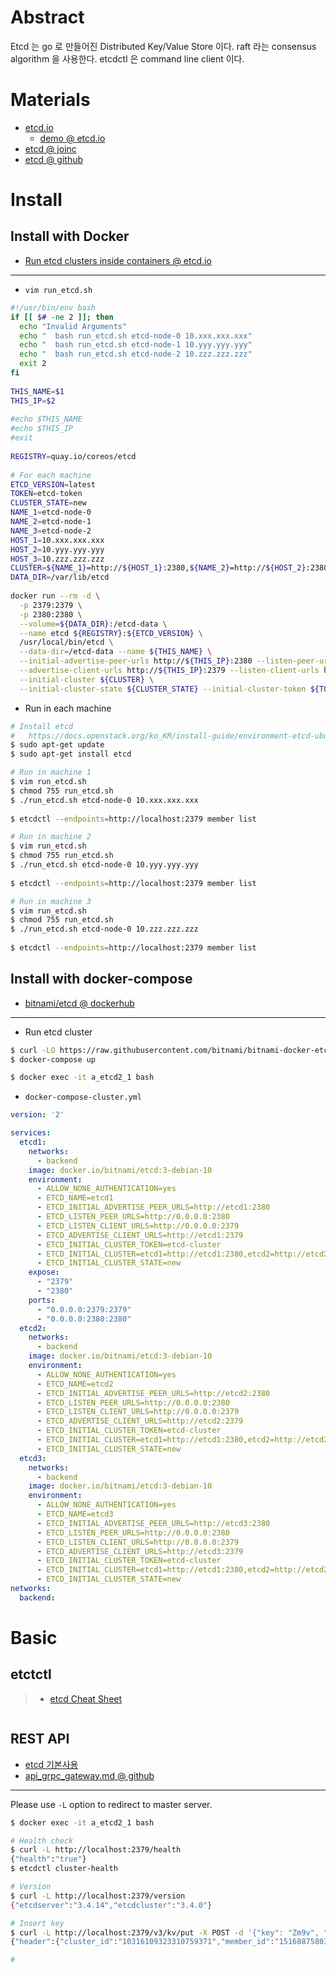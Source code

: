 # Abstract

Etcd 는 go 로 만들어진 Distributed Key/Value Store 이다. raft 라는 consensus algorithm 을 사용한다.
etcdctl 은 command line client 이다.

# Materials

* [etcd.io](https://etcd.io/docs/v3.4.0/)
  * [demo @ etcd.io](https://etcd.io/docs/v3.4.0/demo/)
* [etcd @ joinc](https://www.joinc.co.kr/w/man/12/etcd)
* [etcd @ github](https://github.com/etcd-io/etcd)

# Install

## Install with Docker

* [Run etcd clusters inside containers @ etcd.io](https://etcd.io/docs/v3.4.0/op-guide/container/)

-----

* `vim run_etcd.sh`

```bash
#!/usr/bin/env bash
if [[ $# -ne 2 ]]; then
  echo "Invalid Arguments"
  echo "  bash run_etcd.sh etcd-node-0 10.xxx.xxx.xxx"
  echo "  bash run_etcd.sh etcd-node-1 10.yyy.yyy.yyy"
  echo "  bash run_etcd.sh etcd-node-2 10.zzz.zzz.zzz"
  exit 2
fi
 
THIS_NAME=$1
THIS_IP=$2
 
#echo $THIS_NAME
#echo $THIS_IP
#exit
 
REGISTRY=quay.io/coreos/etcd
 
# For each machine
ETCD_VERSION=latest
TOKEN=etcd-token
CLUSTER_STATE=new
NAME_1=etcd-node-0
NAME_2=etcd-node-1
NAME_3=etcd-node-2
HOST_1=10.xxx.xxx.xxx
HOST_2=10.yyy.yyy.yyy
HOST_3=10.zzz.zzz.zzz
CLUSTER=${NAME_1}=http://${HOST_1}:2380,${NAME_2}=http://${HOST_2}:2380,${NAME_3}=http://${HOST_3}:2380
DATA_DIR=/var/lib/etcd
 
docker run --rm -d \
  -p 2379:2379 \
  -p 2380:2380 \
  --volume=${DATA_DIR}:/etcd-data \
  --name etcd ${REGISTRY}:${ETCD_VERSION} \
  /usr/local/bin/etcd \
  --data-dir=/etcd-data --name ${THIS_NAME} \
  --initial-advertise-peer-urls http://${THIS_IP}:2380 --listen-peer-urls http://0.0.0.0:2380 \
  --advertise-client-urls http://${THIS_IP}:2379 --listen-client-urls http://0.0.0.0:2379 \
  --initial-cluster ${CLUSTER} \
  --initial-cluster-state ${CLUSTER_STATE} --initial-cluster-token ${TOKEN}
```

* Run in each machine

```bash
# Install etcd
#   https://docs.openstack.org/ko_KR/install-guide/environment-etcd-ubuntu.html
$ sudo apt-get update
$ sudo apt-get install etcd

# Run in machine 1
$ vim run_etcd.sh
$ chmod 755 run_etcd.sh
$ ./run_etcd.sh etcd-node-0 10.xxx.xxx.xxx
 
$ etcdctl --endpoints=http://localhost:2379 member list

# Run in machine 2
$ vim run_etcd.sh
$ chmod 755 run_etcd.sh
$ ./run_etcd.sh etcd-node-0 10.yyy.yyy.yyy
 
$ etcdctl --endpoints=http://localhost:2379 member list

# Run in machine 3
$ vim run_etcd.sh
$ chmod 755 run_etcd.sh
$ ./run_etcd.sh etcd-node-0 10.zzz.zzz.zzz
 
$ etcdctl --endpoints=http://localhost:2379 member list
```

## Install with docker-compose

* [bitnami/etcd @ dockerhub](https://hub.docker.com/r/bitnami/etcd/)

-----

* Run etcd cluster

```bash
$ curl -LO https://raw.githubusercontent.com/bitnami/bitnami-docker-etcd/master/docker-compose-cluster.yml
$ docker-compose up

$ docker exec -it a_etcd2_1 bash
```

* `docker-compose-cluster.yml`

```yml
version: '2'

services:
  etcd1:
    networks:
      - backend  
    image: docker.io/bitnami/etcd:3-debian-10
    environment:
      - ALLOW_NONE_AUTHENTICATION=yes
      - ETCD_NAME=etcd1
      - ETCD_INITIAL_ADVERTISE_PEER_URLS=http://etcd1:2380
      - ETCD_LISTEN_PEER_URLS=http://0.0.0.0:2380
      - ETCD_LISTEN_CLIENT_URLS=http://0.0.0.0:2379
      - ETCD_ADVERTISE_CLIENT_URLS=http://etcd1:2379
      - ETCD_INITIAL_CLUSTER_TOKEN=etcd-cluster
      - ETCD_INITIAL_CLUSTER=etcd1=http://etcd1:2380,etcd2=http://etcd2:2380,etcd3=http://etcd3:2380
      - ETCD_INITIAL_CLUSTER_STATE=new
    expose:
      - "2379"
      - "2380"
    ports:
      - "0.0.0.0:2379:2379"
      - "0.0.0.0:2380:2380"
  etcd2:
    networks:
      - backend
    image: docker.io/bitnami/etcd:3-debian-10
    environment:
      - ALLOW_NONE_AUTHENTICATION=yes
      - ETCD_NAME=etcd2
      - ETCD_INITIAL_ADVERTISE_PEER_URLS=http://etcd2:2380
      - ETCD_LISTEN_PEER_URLS=http://0.0.0.0:2380
      - ETCD_LISTEN_CLIENT_URLS=http://0.0.0.0:2379
      - ETCD_ADVERTISE_CLIENT_URLS=http://etcd2:2379
      - ETCD_INITIAL_CLUSTER_TOKEN=etcd-cluster
      - ETCD_INITIAL_CLUSTER=etcd1=http://etcd1:2380,etcd2=http://etcd2:2380,etcd3=http://etcd3:2380
      - ETCD_INITIAL_CLUSTER_STATE=new
  etcd3:
    networks:
      - backend
    image: docker.io/bitnami/etcd:3-debian-10
    environment:
      - ALLOW_NONE_AUTHENTICATION=yes
      - ETCD_NAME=etcd3
      - ETCD_INITIAL_ADVERTISE_PEER_URLS=http://etcd3:2380
      - ETCD_LISTEN_PEER_URLS=http://0.0.0.0:2380
      - ETCD_LISTEN_CLIENT_URLS=http://0.0.0.0:2379
      - ETCD_ADVERTISE_CLIENT_URLS=http://etcd3:2379
      - ETCD_INITIAL_CLUSTER_TOKEN=etcd-cluster
      - ETCD_INITIAL_CLUSTER=etcd1=http://etcd1:2380,etcd2=http://etcd2:2380,etcd3=http://etcd3:2380
      - ETCD_INITIAL_CLUSTER_STATE=new
networks:
  backend:
```

# Basic

## etctctl

> * [etcd Cheat Sheet](https://lzone.de/cheat-sheet/etcd)

```bash
```

## REST API

* [etcd 기본사용](https://arisu1000.tistory.com/27782)
* [api_grpc_gateway.md @ github](https://github.com/etcd-io/etcd/blob/master/Documentation/dev-guide/api_grpc_gateway.md)

------

Please use `-L` option to redirect to master server.

```bash
$ docker exec -it a_etcd2_1 bash

# Health check
$ curl -L http://localhost:2379/health
{"health":"true"}
$ etcdctl cluster-health

# Version
$ curl -L http://localhost:2379/version
{"etcdserver":"3.4.14","etcdcluster":"3.4.0"}

# Insert key
$ curl -L http://localhost:2379/v3/kv/put -X POST -d '{"key": "Zm9v", "value": "YmFy"}'
{"header":{"cluster_id":"10316109323310759371","member_id":"15168875803774599630","revision":"2","raft_term":"2"}}

#
```
